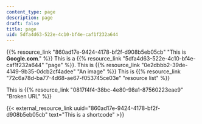 ```yaml
---
content_type: page
description: page
draft: false
title: page
uid: 5dfa4d63-522e-4c10-bf4e-caf1f232a644
---
```

{{% resource_link "860ad17e-9424-4178-bf2f-d908b5eb05cb" "This is **Google.com**." %}} This is a {{% resource_link "5dfa4d63-522e-4c10-bf4e-caf1f232a644" "page" %}}. This is {{% resource_link "0e2dbbb2-39de-4149-9b35-0dcb2cf4adee" "An image" %}} This is {{% resource_link "72c6a78d-ba77-4d68-ae67-f053745ce03e" "resource list" %}}

This is {{% resource_link "0817f4f4-38bc-4e80-98a1-87560223eae9" "Broken URL" %}}

{{< external_resource_link uuid="860ad17e-9424-4178-bf2f-d908b5eb05cb" text="This is a shortcode" >}}